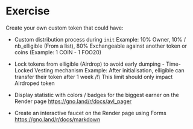 # Exercise

Create your own custom token that could have:
- Custom distribution process during `init`
Example: 10% Owner, 10% / nb_elligible (From a list), 80% Exchangeable against another token or coins (Example: 1 COIN - 1 FOO20)

- Lock tokens from elligible (Airdrop) to avoid early dumping - Time-Locked Vesting mechanism
Example: After initialisation, elligible can transfer their token after 1 week
/!\ This limit should only impact Airdroped token

- Display statistic with colors / badges for the biggest earner on the Render page
https://gno.land/r/docs/avl_pager

- Create an interactive faucet on the Render page using Forms
https://gno.land/r/docs/markdown

